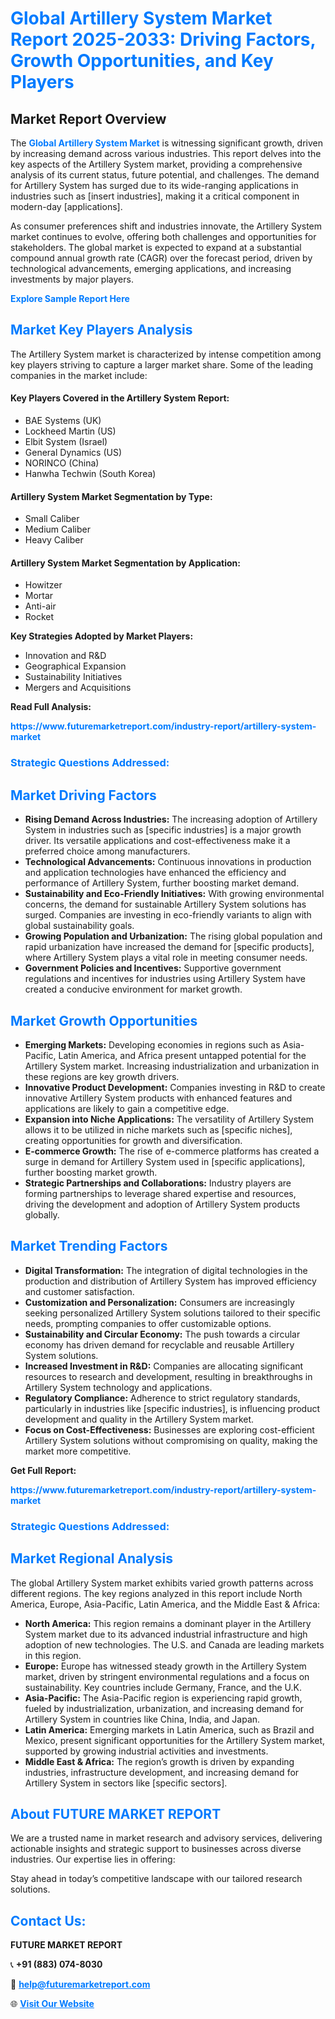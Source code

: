 <h1 style="color: #007BFF;">Global Artillery System Market Report 2025-2033: Driving Factors, Growth Opportunities, and Key Players</h1>

<section id="overview">
<h2>Market Report Overview</h2>
<p>The <a href="https://www.futuremarketreport.com/industry-report/artillery-system-market" style="color: #007BFF; text-decoration: none;"><strong>Global Artillery System Market</strong></a> is witnessing significant growth, driven by increasing demand across various industries. This report delves into the key aspects of the Artillery System market, providing a comprehensive analysis of its current status, future potential, and challenges. The demand for Artillery System has surged due to its wide-ranging applications in industries such as [insert industries], making it a critical component in modern-day [applications].</p>
<p>As consumer preferences shift and industries innovate, the Artillery System market continues to evolve, offering both challenges and opportunities for stakeholders. The global market is expected to expand at a substantial compound annual growth rate (CAGR) over the forecast period, driven by technological advancements, emerging applications, and increasing investments by major players.</p>
</section>

<section id="overview">
<p><a href="https://www.futuremarketreport.com/request-sample/reportId=45938" style="color: #007BFF; text-decoration: none;"><strong>Explore Sample Report Here</strong></a></p>
</section>

<section id="key-players">
<h2 style="color: #007BFF;">Market Key Players Analysis</h2>
<p>The Artillery System market is characterized by intense competition among key players striving to capture a larger market share. Some of the leading companies in the market include:</p>
<h4>Key Players Covered in the Artillery System Report:</h4>
<ul><li>BAE Systems (UK)</li><li>Lockheed Martin (US)</li><li>Elbit System (Israel)</li><li>General Dynamics (US)</li><li>NORINCO (China)</li><li>Hanwha Techwin (South Korea)</li></ul>
<h4>Artillery System Market Segmentation by Type:</h4>
<ul><li>Small Caliber</li><li>Medium Caliber</li><li>Heavy Caliber</li></ul>

<h4>Artillery System Market Segmentation by Application:</h4>
<ul><li>Howitzer</li><li>Mortar</li><li>Anti-air</li><li>Rocket</li></ul>
<p><strong>Key Strategies Adopted by Market Players:</strong></p>
<ul>
<li>Innovation and R&D</li>
<li>Geographical Expansion</li>
<li>Sustainability Initiatives</li>
<li>Mergers and Acquisitions</li>
</ul>
</section>

<section>
<p><strong>Read Full Analysis: </strong></p><a href="https://www.futuremarketreport.com/industry-report/artillery-system-market" style="color: #007BFF; text-decoration: none;"><strong>https://www.futuremarketreport.com/industry-report/artillery-system-market</strong></a>
<h3 style="color: #007BFF;">Strategic Questions Addressed:</h3>
</section>

<section id="driving-factors">
<h2 style="color: #007BFF;">Market Driving Factors</h2>
<ul>
<li><strong>Rising Demand Across Industries:</strong> The increasing adoption of Artillery System in industries such as [specific industries] is a major growth driver. Its versatile applications and cost-effectiveness make it a preferred choice among manufacturers.</li>
<li><strong>Technological Advancements:</strong> Continuous innovations in production and application technologies have enhanced the efficiency and performance of Artillery System, further boosting market demand.</li>
<li><strong>Sustainability and Eco-Friendly Initiatives:</strong> With growing environmental concerns, the demand for sustainable Artillery System solutions has surged. Companies are investing in eco-friendly variants to align with global sustainability goals.</li>
<li><strong>Growing Population and Urbanization:</strong> The rising global population and rapid urbanization have increased the demand for [specific products], where Artillery System plays a vital role in meeting consumer needs.</li>
<li><strong>Government Policies and Incentives:</strong> Supportive government regulations and incentives for industries using Artillery System have created a conducive environment for market growth.</li>
</ul>
</section>

<section id="growth-opportunities">
<h2 style="color: #007BFF;">Market Growth Opportunities</h2>
<ul>
<li><strong>Emerging Markets:</strong> Developing economies in regions such as Asia-Pacific, Latin America, and Africa present untapped potential for the Artillery System market. Increasing industrialization and urbanization in these regions are key growth drivers.</li>
<li><strong>Innovative Product Development:</strong> Companies investing in R&D to create innovative Artillery System products with enhanced features and applications are likely to gain a competitive edge.</li>
<li><strong>Expansion into Niche Applications:</strong> The versatility of Artillery System allows it to be utilized in niche markets such as [specific niches], creating opportunities for growth and diversification.</li>
<li><strong>E-commerce Growth:</strong> The rise of e-commerce platforms has created a surge in demand for Artillery System used in [specific applications], further boosting market growth.</li>
<li><strong>Strategic Partnerships and Collaborations:</strong> Industry players are forming partnerships to leverage shared expertise and resources, driving the development and adoption of Artillery System products globally.</li>
</ul>
</section>

<section id="trending-factors">
<h2 style="color: #007BFF;">Market Trending Factors</h2>
<ul>
<li><strong>Digital Transformation:</strong> The integration of digital technologies in the production and distribution of Artillery System has improved efficiency and customer satisfaction.</li>
<li><strong>Customization and Personalization:</strong> Consumers are increasingly seeking personalized Artillery System solutions tailored to their specific needs, prompting companies to offer customizable options.</li>
<li><strong>Sustainability and Circular Economy:</strong> The push towards a circular economy has driven demand for recyclable and reusable Artillery System solutions.</li>
<li><strong>Increased Investment in R&D:</strong> Companies are allocating significant resources to research and development, resulting in breakthroughs in Artillery System technology and applications.</li>
<li><strong>Regulatory Compliance:</strong> Adherence to strict regulatory standards, particularly in industries like [specific industries], is influencing product development and quality in the Artillery System market.</li>
<li><strong>Focus on Cost-Effectiveness:</strong> Businesses are exploring cost-efficient Artillery System solutions without compromising on quality, making the market more competitive.</li>
</ul>
</section>

<section>
<p><strong>Get Full Report: </strong></p><a href="https://www.futuremarketreport.com/industry-report/artillery-system-market" style="color: #007BFF; text-decoration: none;"><strong>https://www.futuremarketreport.com/industry-report/artillery-system-market</strong></a>
<h3 style="color: #007BFF;">Strategic Questions Addressed:</h3>
</section>


<section id="regional-analysis">
<h2 style="color: #007BFF;">Market Regional Analysis</h2>
<p>The global Artillery System market exhibits varied growth patterns across different regions. The key regions analyzed in this report include North America, Europe, Asia-Pacific, Latin America, and the Middle East & Africa:</p>
<ul>
<li><strong>North America:</strong> This region remains a dominant player in the Artillery System market due to its advanced industrial infrastructure and high adoption of new technologies. The U.S. and Canada are leading markets in this region.</li>
<li><strong>Europe:</strong> Europe has witnessed steady growth in the Artillery System market, driven by stringent environmental regulations and a focus on sustainability. Key countries include Germany, France, and the U.K.</li>
<li><strong>Asia-Pacific:</strong> The Asia-Pacific region is experiencing rapid growth, fueled by industrialization, urbanization, and increasing demand for Artillery System in countries like China, India, and Japan.</li>
<li><strong>Latin America:</strong> Emerging markets in Latin America, such as Brazil and Mexico, present significant opportunities for the Artillery System market, supported by growing industrial activities and investments.</li>
<li><strong>Middle East & Africa:</strong> The region’s growth is driven by expanding industries, infrastructure development, and increasing demand for Artillery System in sectors like [specific sectors].</li>
</ul>
</section>

<footer>
<h2 style="color: #007BFF;">About FUTURE MARKET REPORT</h2>
<p>We are a trusted name in market research and advisory services, delivering actionable insights and strategic support to businesses across diverse industries. Our expertise lies in offering:</p>

<p>Stay ahead in today’s competitive landscape with our tailored research solutions.</p>

<h2 style="color: #007BFF;">Contact Us:</h2>
<p><strong>FUTURE MARKET REPORT</strong></p>
<p>📞 <strong>+91 (883) 074-8030</strong></p>
<p>📧 <strong><a href="mailto:help@futuremarketreport.com" style="color: #007BFF;">help@futuremarketreport.com</a></strong></p>
<p>🌐 <strong><a href="https://www.futuremarketreport.com/" style="color: #007BFF;">Visit Our Website</a></strong></p>
</footer>